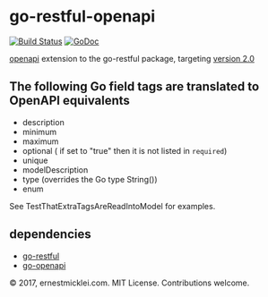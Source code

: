 # go-restful-openapi

[![Build Status](https://travis-ci.org/emicklei/go-restful-openapi.png)](https://travis-ci.org/emicklei/go-restful-openapi)
[![GoDoc](https://godoc.org/github.com/emicklei/go-restful-openapi?status.svg)](https://godoc.org/github.com/emicklei/go-restful-openapi)

[openapi](https://www.openapis.org) extension to the go-restful package, targeting [version 2.0](https://github.com/OAI/OpenAPI-Specification)

## The following Go field tags are translated to OpenAPI equivalents
- description
- minimum
- maximum
- optional ( if set to "true" then it is not listed in `required`)
- unique
- modelDescription
- type (overrides the Go type String())
- enum

See TestThatExtraTagsAreReadIntoModel for examples.

## dependencies

- [go-restful](https://github.com/emicklei/go-restful)
- [go-openapi](https://github.com/go-openapi/spec)

© 2017, ernestmicklei.com.  MIT License. Contributions welcome.